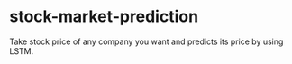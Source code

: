 # stock-market-prediction
Take stock price of any company you want and predicts its price by using LSTM.
